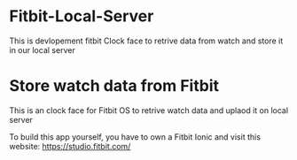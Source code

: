 # Fitbit-Local-Server
This is devlopement fitbit Clock face to retrive data from watch and store it in our local server

# Store watch data from Fitbit 
This is an clock face for Fitbit OS to retrive watch data and uplaod it on local server

To build this app yourself, you have to own a Fitbit Ionic and visit this website: https://studio.fitbit.com/
